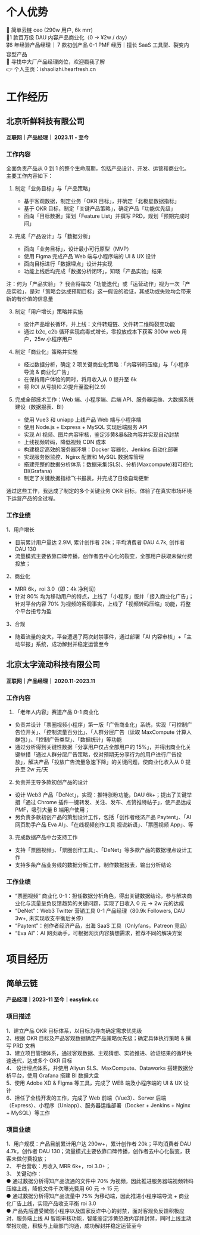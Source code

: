 # 个人优势

🏅 简单云链 ceo (290w 用户, 6k mrr)\
🎯1 款百万级 DAU 内容产品商业化（0 -> ¥2w / day）\
🎖6 年经验产品经理｜ 7 款初创产品 0-1 PMF 经历｜擅长 SaaS 工具型、裂变内容型产品\
🎺 寻找中大厂产品经理岗位，欢迎戳我了解\
👉 个人主页：ishaolizhi.hearfresh.cn

# 工作经历

## 北京听鲜科技有限公司

#### 互联网｜产品经理｜ 2023.11 - 至今

### 工作内容

全面负责产品从 0 到 1 的整个生命周期，包括产品设计、开发、运营和商业化。主要工作内容如下：

1. 制定「业务目标」与「产品策略」

   - 基于客观数据，制定业务「OKR 目标」，并确定「北极星数据指标」
   - 基于 OKR 目标，制定「关键产品策略」，确定产品「功能优先级」
   - 面向「目标数据」策划「Feature List」并撰写 PRD，规划「预期完成时间」

2. 完成「产品设计」与「数据分析」
   - 面向「业务目标」，设计最小可行原型（MVP）
   - 使用 Figma 完成产品 Web 端与小程序端的 UI & UX 设计
   - 面向目标进行「数据埋点」设计并实现
   - 功能上线后均完成「数据分析闭环」，知晓「产品实验」结果

注：何为「产品实验」？
我会将每次「功能迭代」或「运营动作」视为一次「产品实验」，是对「策略会达成预期目标」这一假设的验证，其成功或失败均会带来新的有价值的信息量

3. 制定「用户增长」策略并实施

   - 设计产品增长循环，并上线：文件转短链、文件转二维码裂变功能
   - 通过 b2c, c2b 循环实现病毒式增长，零投放成本下获客 300w web 用户，25w 小程序用户

4. 制定「商业化」策略并实施
   - 经过数据分析，确定 2 项关键商业化策略：「内容转码压缩」与「小程序导流 & 商业化广告」
   - 在保持用户体验的同时，将月收入从 0 提升至 6k
   - 将 ROI 从亏损(0.2)提升至盈利(2.9)
5. 完成全部技术工作：Web 端、小程序端、后端 API、服务器运维、大数据系统建设（数据报表、BI）
   - 使用 Vue3 和 uniapp 上线产品 Web 端与小程序端
   - 使用 Node.js + Express + MySQL 实现后端服务 API
   - 实现 AI 视频、图片内容审核，鉴定涉黄&暴&政内容并实现自动封禁
   - 上线视频转码，降低视频 CDN 成本
   - 构建稳定高效的服务器环境：Docker 容器化、Jenkins 自动化部署
   - 实现服务器监控、Nginx 配置和 MySQL 数据库管理
   - 搭建完整的数据分析体系：数据采集(SLS)、分析(Maxcompute)和可视化 BI(Grafana)
   - 制定了关键数据指标飞书报表，并完成了日级自动更新

通过这些工作，我达成了制定的多个关键业务 OKR 目标，体验了在真实市场环境下运营产品的全过程。

### 工作业绩

1、用户增长

- 目前累计用户量达 2.9M, 累计创作者 20k；平均消费者 DAU 4.7k, 创作者 DAU 130
- 流量模式主要依靠口碑传播，创作者去中心化的裂变，全部用户获取未做付费投放；

2、商业化

- MRR 6k，roi 3.0（即：4k 净利润）
- 针对 80% 均为移动用户的特点，上线了「小程序」版并「接入商业化广告」；针对平台内容 70% 为视频的客观事实，上线了「视频转码压缩」功能，将整个平台扭亏为盈

3、合规

- 随着流量的变大，平台遭遇了两次封禁事件，通过部署「AI 内容审核」+「主动举报」系统，成功解封并稳定运营至今

## 北京太字流动科技有限公司

#### 互联网｜产品经理｜ 2020.11-2023.11

### 工作内容

1. 「老年人内容」赛道产品 0-1 商业化

- 负责并设计「票圈视频小程序」第一版「广告商业化」系统，实现「可控制广告位开关」、「控制流量百分比」、「人群分层广告（读取 MaxCompute 计算人群包）」、「控制广告类型」、「数据统计」等功能
- 通过分析得到关键性数据「分享用户仅占全部用户的 15%」，并得出商业化关键举措「通过人群分层广告策略，仅对预期无分享行为的用户进行广告投放」，解决产品「投放广告流量急速下降」的关键问题，使商业化收入从 0 提升至 2w 元/天

2. 负责并主导多款初创产品的设计

- 设计 Web3 产品「DeNet」，实现：推特涨粉功能，DAU 6k+；提出了关键举措「通过 Chrome 插件一键转发、关注、发布、点赞推特帖子」，使产品达成 PMF，吸引大量 B 端用户使用；
- 另负责多款初创产品的策划设计工作，包括「创作者经济产品 Paytent」、「AI 网页助手产品 Eva AI」、「在线视频创作工具 视说新语」、「票圈视频 App」、等

3. 完成数据产品中台支持工作

- 支持「票圈视频」、「票圈创作工具」、「DeNet」等多款产品的数据埋点设计工作
- 支持多条产品业务线的数据分析工作，制作数据报表，输出分析结论

### 工作业绩

- “票圈视频” 商业化 0-1：担任数据分析角色，得出关键数据结论，参与解决商业化与流量呈负反馈趋势的关键问题，实现了日收入 0 元 -> 2w 元的达成
- “DeNet”：Web3 Twitter 营销工具 0-1 产品经理（80.9k Followers, DAU 3w+, 未实现收支平衡后关停）
- “Paytent”：创作者经济产品，出海 SaaS 工具（Onlyfans，Patreon 竞品）
- “Eva AI”：AI 网页助手，可根据网页内容猜想需求，推荐不同的解决方案

# 项目经历

## 简单云链
#### 产品经理｜2023-11 至今｜easylink.cc

### 项目描述

1、建立产品 OKR 目标体系，以目标为导向确定需求优先级\
2、根据 OKR 目标及产品客观数据确定产品策略优先级；确定具体执行策略 & 撰写 PRD 文档\
3、建立项目管理体系，通过客观数据、主观猜想、实验推进、验证结果的循环快速迭代，达成多个 OKR 目标\
4、 设计埋点体系，并使用 Aliyun SLS、MaxCompute、Dataworks 搭建数据分析平台，使用 Grafana 搭建 BI 数据大盘\
5、使用 Adobe XD & Figma 等工具，完成了 WEB 端及小程序端的 UI & UX 设计\
6、担任了全栈开发的工作，完成了 Web 前端（Vue3）、Server 后端（Express）、小程序（Uniapp）、服务器运维部署（Docker + Jenkins + Nginx + MySQL）等工作

### 项目业绩

1、用户规模：产品目前累计用户达 290w+，累计创作者 20k；平均消费者 DAU 4.7k，创作者 DAU 130；流量模式主要依靠口碑传播，创作者去中心化裂变，获客未做付费投放；\
2、 平台营收：月收入 MRR 6k+，roi 3.0+；\
3、 关键动作：\
● 通过数据分析得知产品流通的文件中 70% 为视频，因此推进服务器端视频转码压缩上线，降低文件千次曝光费用 60 元 -> 15 元\
● 通过数据分析得知产品流量中 75% 为移动端，因此推进小程序端导流 + 商业化广告上线，实现产品收支平衡 roi 3.0\
● 产品先后遭受微信小程序以及国家反诈中心的封禁，面对客观负反馈积极应对，服务端上线 AI 智能审核功能，智能鉴定涉黄恐政内容并封禁，同时上线主动举报功能，积极与上级部门沟通，成功解封并稳定运营至今

